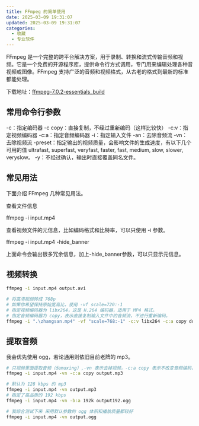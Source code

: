 ```yaml
---
title: FFmpeg 的简单使用
date: 2025-03-09 19:31:07
updated: 2025-03-09 19:31:07
categories:
  - 收藏
  - 专业软件
---
```


FFmpeg 是一个完整的跨平台解决方案，用于录制、转换和流式传输音频和视频。它是一个免费的开源程序库，提供命令行方式调用，专门用来编辑处理各种音视频或图像。FFmpeg 支持广泛的音频和视频格式，从古老的格式到最新的标准都能处理。

下载地址：[ffmpeg-7.0.2-essentials_build](https://www.gyan.dev/ffmpeg/builds/packages/ffmpeg-7.0.2-essentials_build.7z)

## 常用命令行参数

-c：指定编码器
-c copy：直接复制，不经过重新编码（这样比较快）
-c:v：指定视频编码器
-c:a：指定音频编码器
-i：指定输入文件<!-- more -->
-an：去除音频流
-vn： 去除视频流
-preset：指定输出的视频质量，会影响文件的生成速度，有以下几个可用的值 ultrafast, superfast, veryfast, faster, fast, medium, slow, slower, veryslow。
-y：不经过确认，输出时直接覆盖同名文件。

## 常见用法

下面介绍 FFmpeg 几种常见用法。

查看文件信息

ffmpeg -i input.mp4

查看视频文件的元信息，比如编码格式和比特率，可以只使用 -i 参数。

ffmpeg -i input.mp4 -hide_banner

上面命令会输出很多冗余信息，加上-hide_banner参数，可以只显示元信息。

## 视频转换

```sh
ffmpeg -i input.mp4 output.avi

# 将高清视频转成 768p
# 如果你希望保持原始宽高比，使用 -vf scale=720:-1
# 指定视频编码器为 libx264，这是 H.264 编码器，适用于 MP4 格式。
# 指定音频编码器为 copy，表示直接复制输入文件中的音频流，不进行重新编码。
ffmpeg -i ".\zhangsan.mp4" -vf "scale=768:-1" -c:v libx264 -c:a copy dd.mp4
```

## 提取音频

我会优先使用 ogg，若论通用则依旧目前老牌的 mp3。

```sh
# 只视频里面提取音频（demuxing）,-vn 表示去掉视频，-c:a copy 表示不改变音频编码，直接拷贝
ffmpeg -i input.mp4 -vn -c:a copy output.mp3

# 默认为 128 kbps 的 mp3
ffmpeg -i input.mp4 -vn output.mp3
# 指定了高品质的 192 kbps
ffmpeg -i input.mp4 -vn -b:a 192k output192.ogg

# 我综合测试下来 采用默认参数的 ogg 体积和播放质量都较好
ffmpeg -i input.mp4 -vn output.ogg
```
